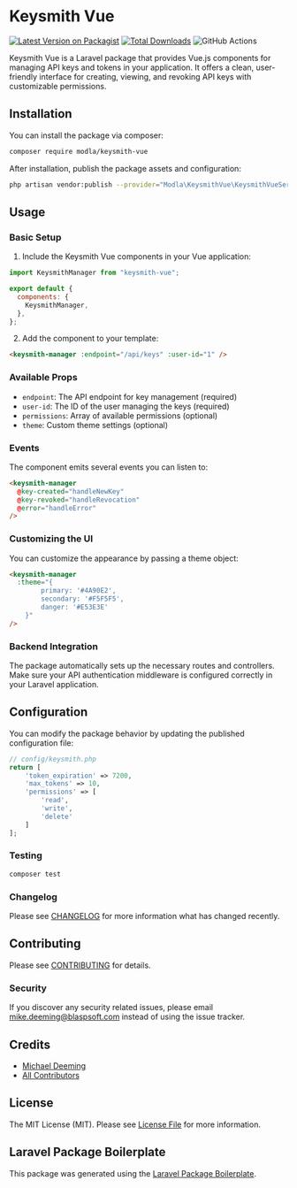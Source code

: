 # Keysmith Vue

[![Latest Version on Packagist](https://img.shields.io/packagist/v/modla/keysmith-vue.svg?style=flat-square)](https://packagist.org/packages/modla/keysmith-vue)
[![Total Downloads](https://img.shields.io/packagist/dt/modla/keysmith-vue.svg?style=flat-square)](https://packagist.org/packages/modla/keysmith-vue)
![GitHub Actions](https://github.com/modla/keysmith-vue/actions/workflows/main.yml/badge.svg)

Keysmith Vue is a Laravel package that provides Vue.js components for managing API keys and tokens in your application. It offers a clean, user-friendly interface for creating, viewing, and revoking API keys with customizable permissions.

## Installation

You can install the package via composer:

```bash
composer require modla/keysmith-vue
```

After installation, publish the package assets and configuration:

```bash
php artisan vendor:publish --provider="Modla\KeysmithVue\KeysmithVueServiceProvider"
```

## Usage

### Basic Setup

1. Include the Keysmith Vue components in your Vue application:

```javascript
import KeysmithManager from "keysmith-vue";

export default {
  components: {
    KeysmithManager,
  },
};
```

2. Add the component to your template:

```html
<keysmith-manager :endpoint="/api/keys" :user-id="1" />
```

### Available Props

- `endpoint`: The API endpoint for key management (required)
- `user-id`: The ID of the user managing the keys (required)
- `permissions`: Array of available permissions (optional)
- `theme`: Custom theme settings (optional)

### Events

The component emits several events you can listen to:

```html
<keysmith-manager
  @key-created="handleNewKey"
  @key-revoked="handleRevocation"
  @error="handleError"
/>
```

### Customizing the UI

You can customize the appearance by passing a theme object:

```html
<keysmith-manager
  :theme="{
        primary: '#4A90E2',
        secondary: '#F5F5F5',
        danger: '#E53E3E'
    }"
/>
```

### Backend Integration

The package automatically sets up the necessary routes and controllers. Make sure your API authentication middleware is configured correctly in your Laravel application.

## Configuration

You can modify the package behavior by updating the published configuration file:

```php
// config/keysmith.php
return [
    'token_expiration' => 7200,
    'max_tokens' => 10,
    'permissions' => [
        'read',
        'write',
        'delete'
    ]
];
```

### Testing

```bash
composer test
```

### Changelog

Please see [CHANGELOG](CHANGELOG.md) for more information what has changed recently.

## Contributing

Please see [CONTRIBUTING](CONTRIBUTING.md) for details.

### Security

If you discover any security related issues, please email mike.deeming@blaspsoft.com instead of using the issue tracker.

## Credits

- [Michael Deeming](https://github.com/modla)
- [All Contributors](../../contributors)

## License

The MIT License (MIT). Please see [License File](LICENSE.md) for more information.

## Laravel Package Boilerplate

This package was generated using the [Laravel Package Boilerplate](https://laravelpackageboilerplate.com).
